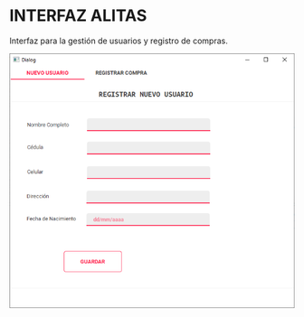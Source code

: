 INTERFAZ ALITAS
===

Interfaz para la gestión de usuarios y registro de compras.

![Main](/img/Interfaz.png)